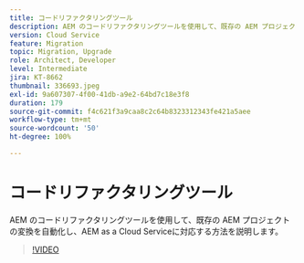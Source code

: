 ```yaml
---
title: コードリファクタリングツール
description: AEM のコードリファクタリングツールを使用して、既存の AEM プロジェクトの変換を自動化し、AEM as a Cloud Serviceに対応する方法を説明します。
version: Cloud Service
feature: Migration
topic: Migration, Upgrade
role: Architect, Developer
level: Intermediate
jira: KT-8662
thumbnail: 336693.jpeg
exl-id: 9a607307-4f00-41db-a9e2-64bd7c18e3f8
duration: 179
source-git-commit: f4c621f3a9caa8c2c64b8323312343fe421a5aee
workflow-type: tm+mt
source-wordcount: '50'
ht-degree: 100%

---
```


# コードリファクタリングツール

AEM のコードリファクタリングツールを使用して、既存の AEM プロジェクトの変換を自動化し、AEM as a Cloud Serviceに対応する方法を説明します。

>[!VIDEO](https://video.tv.adobe.com/v/336693?quality=12&learn=on)
